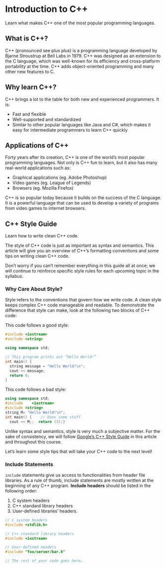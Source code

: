 # Introduction to C++

Learn what makes C++ one of the most popular programming languages.

## What is C++?

C++ (pronounced see plus plus) is a programming language developed by Bjarne Stroustrup at Bell Labs in 1979. C++ was designed as an extension to the C language, which was well-known for its efficiency and cross-platform portability at the time. C++ adds object-oriented programming and many other new features to C.

## Why learn C++?

C++ brings a lot to the table for both new and experienced programmers. It is:

- Fast and flexible
- Well-supported and standardized
- Similar to other popular languages like Java and C#, which makes it easy for intermediate programmers to learn C++ quickly

## Applications of C++

Forty years after its creation, C++ is one of the world’s most popular programming languages. Not only is C++ fun to learn, but it also has many real-world applications such as:

- Graphical applications (eg. Adobe Photoshop)
- Video games (eg. League of Legends)
- Browsers (eg. Mozilla Firefox)

C++ is so popular today because it builds on the success of the C language. It is a powerful language that can be used to develop a variety of programs from video games to internet browsers.

## C++ Style Guide

Learn how to write clean C++ code.

The style of C++ code is just as important as syntax and semantics. This article will give you an overview of C++’s formatting conventions and some tips on writing clean C++ code.

Don’t worry if you can’t remember everything in this guide all at once; we will continue to reinforce specific style rules for each upcoming topic in the syllabus.

### Why Care About Style?

Style refers to the conventions that govern how we write code. A clean style keeps complex C++ code manageable and readable. To demonstrate the difference that style can make, look at the following two blocks of C++ code:

This code follows a good style:

```cpp
#include <iostream>
#include <string>

using namespace std;

// This program prints out “Hello World!”
int main() {
  string message = "Hello World!\n";
  cout << message;
  return 0;
}
```

This code follows a bad style:

```cpp
using namespace std;
#include    <iostream>
#include <string>
string M= "Hello World!\n";
int main() {    // Does some stuff
  cout << M;;  return (3);}
```

Unlike syntax and semantics, style is very much a subjective matter. For the sake of consistency, we will follow [Google’s C++ Style Guide](https://google.github.io/styleguide/cppguide.html#cpplint) in this article and throughout this course.

Let’s learn some style tips that will take your C++ code to the next level!

### Include Statements

`include` statements give us access to functionalities from header file libraries. As a rule of thumb, include statements are mostly written at the beginning of any C++ program. **Include headers** should be listed in the following order:

1. C system headers
2. C++ standard library headers
3. User-defined libraries’ headers.

```cpp
// C system headers
#include <stdlib.h>

// C++ standard library headers
#include <iostream>

// User-defined headers
#include "foo/server/bar.h"

// The rest of your code goes here…
```

